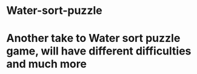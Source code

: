 # Water-sort-puzzle
# Another take to Water sort puzzle game, will have different difficulties and much more
